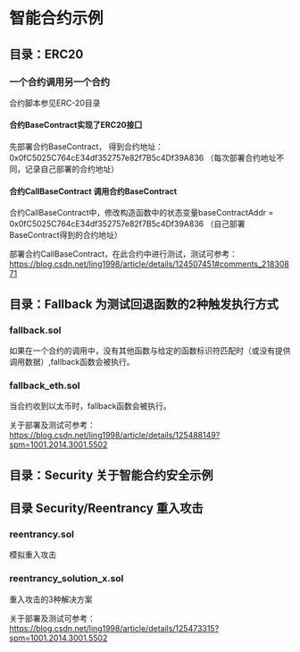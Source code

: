 # 智能合约示例

## 目录：ERC20 
### 一个合约调用另一个合约
合约脚本参见ERC-20目录

#### 合约BaseContract实现了ERC20接囗

先部署合约BaseContract， 得到合约地址：0x0fC5025C764cE34df352757e82f7B5c4Df39A836 （每次部署合约地址不同，记录自己部署的合约地址）

#### 合约CallBaseContract 调用合约BaseContract
合约CallBaseContract中，修改构造函数中的状态变量baseContractAddr = 0x0fC5025C764cE34df352757e82f7B5c4Df39A836 （自己部署BaseContract得到的合约地址） 

部署合约CallBaseContract，在此合约中进行测试，测试可参考：https://blog.csdn.net/ling1998/article/details/124507451#comments_21830871


## 目录：Fallback 为测试回退函数的2种触发执行方式
### fallback.sol 
如果在一个合约的调用中，没有其他函数与给定的函数标识符匹配时（或没有提供调用数据）,fallback函数会被执行。
### fallback_eth.sol
当合约收到以太币时，fallback函数会被执行。

关于部署及测试可参考：https://blog.csdn.net/ling1998/article/details/125488149?spm=1001.2014.3001.5502


## 目录：Security 关于智能合约安全示例
## 目录 Security/Reentrancy 重入攻击
### reentrancy.sol 
模拟重入攻击
### reentrancy_solution_x.sol 
重入攻击的3种解决方案

关于部署及测试可参考：https://blog.csdn.net/ling1998/article/details/125473315?spm=1001.2014.3001.5502

